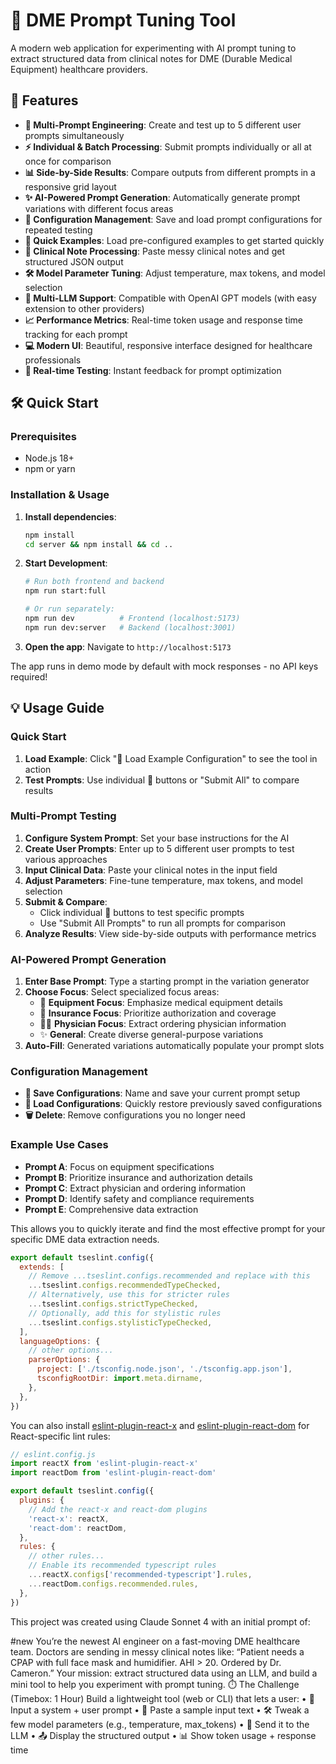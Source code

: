 # 🏥 DME Prompt Tuning Tool

A modern web application for experimenting with AI prompt tuning to extract structured data from clinical notes for DME (Durable Medical Equipment) healthcare providers.

## 🚀 Features

- **🧠 Multi-Prompt Engineering**: Create and test up to 5 different user prompts simultaneously
- **⚡ Individual & Batch Processing**: Submit prompts individually or all at once for comparison
- **📊 Side-by-Side Results**: Compare outputs from different prompts in a responsive grid layout
- **✨ AI-Powered Prompt Generation**: Automatically generate prompt variations with different focus areas
- **💾 Configuration Management**: Save and load prompt configurations for repeated testing
- **🎯 Quick Examples**: Load pre-configured examples to get started quickly
- **🧾 Clinical Note Processing**: Paste messy clinical notes and get structured JSON output
- **🛠️ Model Parameter Tuning**: Adjust temperature, max tokens, and model selection
- **🤖 Multi-LLM Support**: Compatible with OpenAI GPT models (with easy extension to other providers)
- **📈 Performance Metrics**: Real-time token usage and response time tracking for each prompt
- **💻 Modern UI**: Beautiful, responsive interface designed for healthcare professionals
- **🔄 Real-time Testing**: Instant feedback for prompt optimization

## 🛠️ Quick Start

### Prerequisites
- Node.js 18+ 
- npm or yarn

### Installation & Usage

1. **Install dependencies**:
   ```bash
   npm install
   cd server && npm install && cd ..
   ```

2. **Start Development**:
   ```bash
   # Run both frontend and backend
   npm run start:full

   # Or run separately:
   npm run dev          # Frontend (localhost:5173)
   npm run dev:server   # Backend (localhost:3001)
   ```

3. **Open the app**: Navigate to `http://localhost:5173`

The app runs in demo mode by default with mock responses - no API keys required!

## 💡 Usage Guide

### Quick Start
1. **Load Example**: Click "🎯 Load Example Configuration" to see the tool in action
2. **Test Prompts**: Use individual 🚀 buttons or "Submit All" to compare results

### Multi-Prompt Testing
1. **Configure System Prompt**: Set your base instructions for the AI
2. **Create User Prompts**: Enter up to 5 different user prompts to test various approaches
3. **Input Clinical Data**: Paste your clinical notes in the input field
4. **Adjust Parameters**: Fine-tune temperature, max tokens, and model selection
5. **Submit & Compare**: 
   - Click individual 🚀 buttons to test specific prompts
   - Use "Submit All Prompts" to run all prompts for comparison
6. **Analyze Results**: View side-by-side outputs with performance metrics

### AI-Powered Prompt Generation
1. **Enter Base Prompt**: Type a starting prompt in the variation generator
2. **Choose Focus**: Select specialized focus areas:
   - 🔧 **Equipment Focus**: Emphasize medical equipment details
   - 💼 **Insurance Focus**: Prioritize authorization and coverage
   - 👨‍⚕️ **Physician Focus**: Extract ordering physician information
   - ✨ **General**: Create diverse general-purpose variations
3. **Auto-Fill**: Generated variations automatically populate your prompt slots

### Configuration Management
- **💾 Save Configurations**: Name and save your current prompt setup
- **📁 Load Configurations**: Quickly restore previously saved configurations
- **🗑️ Delete**: Remove configurations you no longer need

### Example Use Cases
- **Prompt A**: Focus on equipment specifications
- **Prompt B**: Prioritize insurance and authorization details  
- **Prompt C**: Extract physician and ordering information
- **Prompt D**: Identify safety and compliance requirements
- **Prompt E**: Comprehensive data extraction

This allows you to quickly iterate and find the most effective prompt for your specific DME data extraction needs.

```js
export default tseslint.config({
  extends: [
    // Remove ...tseslint.configs.recommended and replace with this
    ...tseslint.configs.recommendedTypeChecked,
    // Alternatively, use this for stricter rules
    ...tseslint.configs.strictTypeChecked,
    // Optionally, add this for stylistic rules
    ...tseslint.configs.stylisticTypeChecked,
  ],
  languageOptions: {
    // other options...
    parserOptions: {
      project: ['./tsconfig.node.json', './tsconfig.app.json'],
      tsconfigRootDir: import.meta.dirname,
    },
  },
})
```

You can also install [eslint-plugin-react-x](https://github.com/Rel1cx/eslint-react/tree/main/packages/plugins/eslint-plugin-react-x) and [eslint-plugin-react-dom](https://github.com/Rel1cx/eslint-react/tree/main/packages/plugins/eslint-plugin-react-dom) for React-specific lint rules:

```js
// eslint.config.js
import reactX from 'eslint-plugin-react-x'
import reactDom from 'eslint-plugin-react-dom'

export default tseslint.config({
  plugins: {
    // Add the react-x and react-dom plugins
    'react-x': reactX,
    'react-dom': reactDom,
  },
  rules: {
    // other rules...
    // Enable its recommended typescript rules
    ...reactX.configs['recommended-typescript'].rules,
    ...reactDom.configs.recommended.rules,
  },
})
```


This project was created using Claude Sonnet 4 with an initial prompt of:

#new You’re the newest AI engineer on a fast-moving DME healthcare team. Doctors are sending in messy clinical notes like:
“Patient needs a CPAP with full face mask and humidifier. AHI > 20. Ordered by Dr. Cameron.”
Your mission: extract structured data using an LLM, and build a mini tool to help you experiment with prompt tuning.
⏱️ The Challenge (Timebox: 1 Hour)
Build a lightweight tool (web or CLI) that lets a user:
•	🧠 Input a system + user prompt
•	🧾 Paste a sample input text
•	🛠️ Tweak a few model parameters (e.g., temperature, max_tokens)
•	🤖 Send it to the LLM
•	📤 Display the structured output
•	📊 Show token usage + response time
